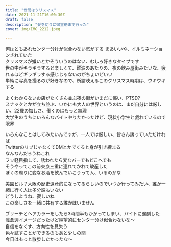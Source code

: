 ```yaml
---
title: "世間はクリスマス"
date: 2021-11-21T16:00:30Z
draft: false
description: "髪を切りに御堂筋まで行った"
cover: img/IMG_2212.jpeg

---
```


何はともあれセンター分けが似合わない気がする
まあいいや、イルミネーションされていた  
クリスマスが嫌いとかそういうのはない、むしろ好きなタイプです  
世の中がキラキラすると楽しくて、難波のあたりの、夜の飲み屋街みたいな、疲れるほどギラギラする感じじゃないのがちょいどいい  
単純に写真を撮るのが好きなので、所謂映えるこのクリスマス時期は、ウキウキする  

よくわからないお店がたくさん並ぶ夜の街がいまだに怖い、PTSD?  
スナックとかが立ち並ぶ、いかにも大人の世界というのは、まだ自分には厳しい、22歳の悔しさ、働くのはもっと無理  
大学生のうちにいろんなバイトやりたかったけど、現状小学生と戯れているので限界  

いろんなことはしてみたいんですが、一人では厳しい、皆さん誘っていただければ  
TwitterのリプじゃなくてDMとかでくると身が引き締まる  
なんなんだろうねこれ  
フッ軽目指して、誘われたら変なバーでもどこへでも  
そうやってこの前東京三重に連れてかれて破産した  
ぼくの周りに変なお酒を飲んでいこうって人、いるのかな  

美園ビル？大阪の歴史遺産的になってるらしいのでいつか行ってみたい、誰か一緒に行く人は多分誰もいない  
どうしようね、寂しいね  
この楽しさを一緒に共有する誰かはいません  

ブリーチとヘアカラーをしたら3時間半もかかってしまい、バイトに遅刻した  
浅倉透イメージだったけど絶望的にセンター分け似合わないな〜  
自信をなくす、方向性を見失う  
色々試すことができるのもあと少しの間  
今日はもっと散歩したかったな〜  
